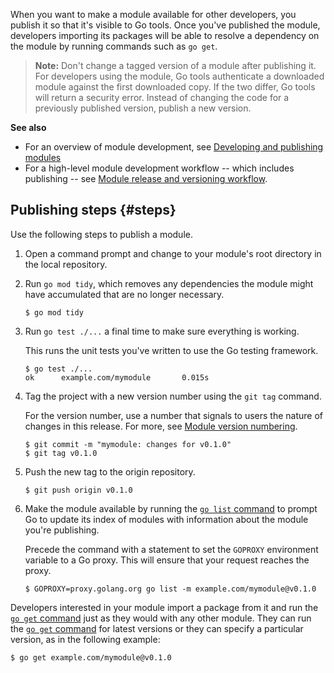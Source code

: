 <!--{
  "Title": "Publishing a module",
  "Path": "/doc/modules/publishing"
}-->

When you want to make a module available for other developers, you publish it so
that it's visible to Go tools. Once you've published the module, developers
importing its packages will be able to resolve a dependency on the module by
running commands such as `go get`.

> **Note:** Don't change a tagged version of a module after publishing it. For
developers using the module, Go tools authenticate a downloaded module against
the first downloaded copy. If the two differ, Go tools will return a security
error. Instead of changing the code for a previously published version, publish
a new version.

**See also**

* For an overview of module development, see [Developing and publishing
  modules](developing)
* For a high-level module development workflow -- which includes publishing --
  see [Module release and versioning workflow](/doc/modules/release-workflow).

## Publishing steps {#steps}

Use the following steps to publish a module.

1. Open a command prompt and change to your module's root directory in the local
  repository.

1.  Run `go mod tidy`, which removes any dependencies the module might have
  accumulated that are no longer necessary.

    ```
    $ go mod tidy
    ```

1.  Run `go test ./...` a final time to make sure everything is working.

    This runs the unit tests you've written to use the Go testing framework.

    ```
    $ go test ./...
    ok      example.com/mymodule       0.015s
    ```

1.  Tag the project with a new version number using the `git tag` command.

    For the version number, use a number that signals to users the nature of
    changes in this release. For more, see [Module version
    numbering](version-numbers).

    ```
    $ git commit -m "mymodule: changes for v0.1.0"
    $ git tag v0.1.0
    ```

1.  Push the new tag to the origin repository.

    ```
    $ git push origin v0.1.0
    ```

1.  Make the module available by running the [`go list`
  command](/cmd/go/#hdr-List_packages_or_modules) to prompt
  Go to update its index of modules with information about the module you're
  publishing. 

    Precede the command with a statement to set the `GOPROXY` environment
    variable to a Go proxy. This will ensure that your request reaches the
    proxy.

    ```
    $ GOPROXY=proxy.golang.org go list -m example.com/mymodule@v0.1.0
    ```

Developers interested in your module import a package from it and run the
[`go get` command](/ref/mod#go-get)
just as they would with any other module. They can run the
[`go get` command](/ref/mod#go-get)
for latest versions or they can specify a particular version, as in the
following example:

```
$ go get example.com/mymodule@v0.1.0
```